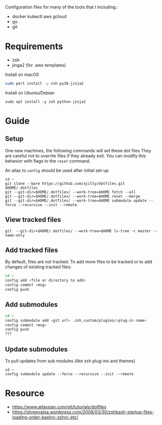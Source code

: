 Configuration files for many of the tools that I including.:
- docker kubectl aws gcloud
- go
- git

# Requirements
- zsh 
- jinga2 (for .aws templates)

Install on macOS
```bash
sudo port install -y zsh py38-jinja2
```
Install on Ubuntu/Debian
```
sudo apt install -y zsh python-jinja2
```

# Guide

## Setup

One new machines, the following commands will set these dot files
They are careful not to overrite files if they already exit. 
You can modify this behavior with flags to the `reset` command.

An alias to `config` should be used after initial set-up
```
cd ~
git clone --bare https://github.com/ajilty/dotfiles.git $HOME/.dotfiles
git --git-dir=$HOME/.dotfiles/ --work-tree=$HOME fetch --all
git --git-dir=$HOME/.dotfiles/ --work-tree=$HOME reset --merge
git --git-dir=$HOME/.dotfiles/ --work-tree=$HOME submodule update --force --recursive --init --remote
```

## View tracked files
```
git  --git-dir=$HOME/.dotfiles/ --work-tree=$HOME ls-tree -r master --name-only
```

## Add tracked files

By default, files are not tracked. To add more files to be tracked or to add changes of existing tracked files:
```bash
cd ~
config add <file or directory to add>
config commit <msg>
config push
```

## Add submodules
```bash
cd ~
config submodule add <git url> .zsh_custom/plugins/<plug-in name>
config commit <msg>
config push
???
```

## Update submodules

To pull updates from sub modules (like zsh plug-ins and themes)
```
cd ~
config submodule update --force --recursive --init --remote
```

# Resource
- https://www.atlassian.com/git/tutorials/dotfiles
- https://shreevatsa.wordpress.com/2008/03/30/zshbash-startup-files-loading-order-bashrc-zshrc-etc/
